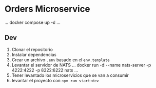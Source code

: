# Orders Microservice

...
docker compose up -d
...

## Dev

1. Clonar el repositorio
2. Instalar dependencias
3. Crear un archivo `.env` basado en el `env.template`
4. Levantar el servidor de NATS
...
docker run -d --name nats-server -p 4222:4222 -p 8222:8222 nats
...
5. Tener levantado los microservicios que se van a consumir
6. levantar el proyecto con `npm run start:dev`
